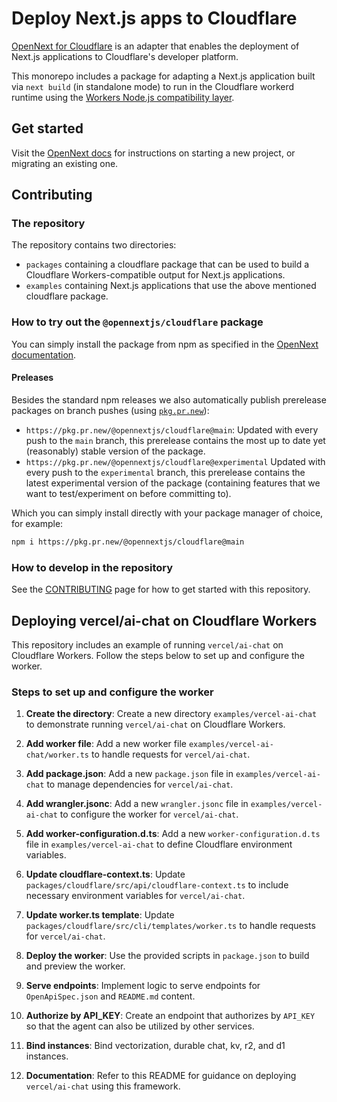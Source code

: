 # Deploy Next.js apps to Cloudflare

[OpenNext for Cloudflare](https://opennext.js.org/cloudflare) is an adapter that enables the deployment of Next.js applications to Cloudflare's developer platform.

This monorepo includes a package for adapting a Next.js application built via `next build` (in standalone mode) to run in the Cloudflare workerd runtime using the [Workers Node.js compatibility layer](https://developers.cloudflare.com/workers/runtime-apis/nodejs/).

## Get started

Visit the [OpenNext docs](https://opennext.js.org/cloudflare/get-started) for instructions on starting a new project, or migrating an existing one.

## Contributing

### The repository

The repository contains two directories:

- `packages` containing a cloudflare package that can be used to build a Cloudflare Workers-compatible output for Next.js applications.
- `examples` containing Next.js applications that use the above mentioned cloudflare package.

### How to try out the `@opennextjs/cloudflare` package

You can simply install the package from npm as specified in the [OpenNext documentation](https://opennext.js.org/cloudflare/get-started).

#### Preleases

Besides the standard npm releases we also automatically publish prerelease packages on branch pushes (using [`pkg.pr.new`](https://github.com/stackblitz-labs/pkg.pr.new)):

- `https://pkg.pr.new/@opennextjs/cloudflare@main`:
  Updated with every push to the `main` branch, this prerelease contains the most up to date yet (reasonably) stable version of the package.
- `https://pkg.pr.new/@opennextjs/cloudflare@experimental`
  Updated with every push to the `experimental` branch, this prerelease contains the latest experimental version of the package (containing features that we want to test/experiment on before committing to).

Which you can simply install directly with your package manager of choice, for example:

```bash
npm i https://pkg.pr.new/@opennextjs/cloudflare@main
```

### How to develop in the repository

See the [CONTRIBUTING](./CONTRIBUTING.md) page for how to get started with this repository.

## Deploying vercel/ai-chat on Cloudflare Workers

This repository includes an example of running `vercel/ai-chat` on Cloudflare Workers. Follow the steps below to set up and configure the worker.

### Steps to set up and configure the worker

1. **Create the directory**: Create a new directory `examples/vercel-ai-chat` to demonstrate running `vercel/ai-chat` on Cloudflare Workers.

2. **Add worker file**: Add a new worker file `examples/vercel-ai-chat/worker.ts` to handle requests for `vercel/ai-chat`.

3. **Add package.json**: Add a new `package.json` file in `examples/vercel-ai-chat` to manage dependencies for `vercel/ai-chat`.

4. **Add wrangler.jsonc**: Add a new `wrangler.jsonc` file in `examples/vercel-ai-chat` to configure the worker for `vercel/ai-chat`.

5. **Add worker-configuration.d.ts**: Add a new `worker-configuration.d.ts` file in `examples/vercel-ai-chat` to define Cloudflare environment variables.

6. **Update cloudflare-context.ts**: Update `packages/cloudflare/src/api/cloudflare-context.ts` to include necessary environment variables for `vercel/ai-chat`.

7. **Update worker.ts template**: Update `packages/cloudflare/src/cli/templates/worker.ts` to handle requests for `vercel/ai-chat`.

8. **Deploy the worker**: Use the provided scripts in `package.json` to build and preview the worker.

9. **Serve endpoints**: Implement logic to serve endpoints for `OpenApiSpec.json` and `README.md` content.

10. **Authorize by API_KEY**: Create an endpoint that authorizes by `API_KEY` so that the agent can also be utilized by other services.

11. **Bind instances**: Bind vectorization, durable chat, kv, r2, and d1 instances.

12. **Documentation**: Refer to this README for guidance on deploying `vercel/ai-chat` using this framework.
